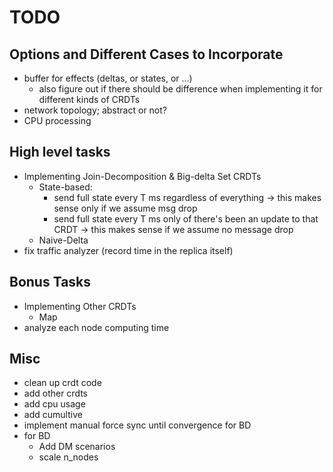 # TODO

## Options and Different Cases to Incorporate
- buffer for effects (deltas, or states, or ...)
    - also figure out if there should be difference when implementing it for different kinds of CRDTs
- network topology; abstract or not?
- CPU processing



## High level tasks
- Implementing Join-Decomposition & Big-delta Set CRDTs
    - State-based:
        - send full state every T ms regardless of everything -> this makes sense only if we assume msg drop
        - send full state every T ms only of there's been an update to that CRDT -> this makes sense if we assume no message drop
    - Naive-Delta
- fix traffic analyzer (record time in the replica itself)

     


## Bonus Tasks
- Implementing Other CRDTs
    - Map
- analyze each node computing time
    



## Misc
- clean up crdt code
- add other crdts
- add cpu usage
- add cumultive
- implement manual force sync until convergence for BD
- for BD
    - Add DM scenarios
    - scale n_nodes



